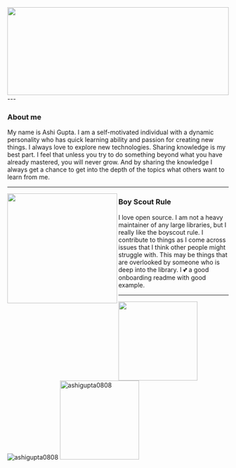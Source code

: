 <img height="200" width="100%" src="https://user-images.githubusercontent.com/92168231/136594143-38124bfd-0638-429c-b86c-a28616b13f7c.gif">
 ---
<p>

 ### About me
 My name is Ashi Gupta. I am a self-motivated individual with a dynamic personality who has quick learning ability and passion for creating new things. I always love to explore new technologies. Sharing knowledge is my best part. I feel that unless you try to do something beyond what you have already mastered, you will never grow. And by sharing the knowledge I always get a chance to get into the depth of the topics what others want to learn from me.
 </p>
 
  ---
 
 <p>
  <img width="250" align='left' src="https://github.com/WaylonWalker/WaylonWalker/blob/main/icon/hacktoberfest.png?raw=true">
</p>
 
### Boy Scout Rule

I love open source.  I am not a heavy maintainer of any large libraries, but I really like the boyscout rule.  I contribute to things as I come across issues that I think other people might struggle with.  This may be things that are overlooked by someone who is deep into the library.  I 💕 a good onboarding readme with good example.

 -----
 
<img align="left" height="180em" src="https://github-readme-stats.vercel.app/api?username=ashigupta0808&theme=radical&show_icons=true&hide_border=true&&count_private=true&include_all_commits=true" />

<img  src="https://github-readme-stats.vercel.app/api/top-langs/?username=aman-abesec&theme=radical&show_icons=true&hide_border=true&&count_private=true&include_all_commits=true&layout=compact" alt="ashigupta0808" />

<img height="180em" src="https://github-readme-streak-stats.herokuapp.com?user=ashigupta0808&theme=radical&hide_border=true" alt="ashigupta0808" />



